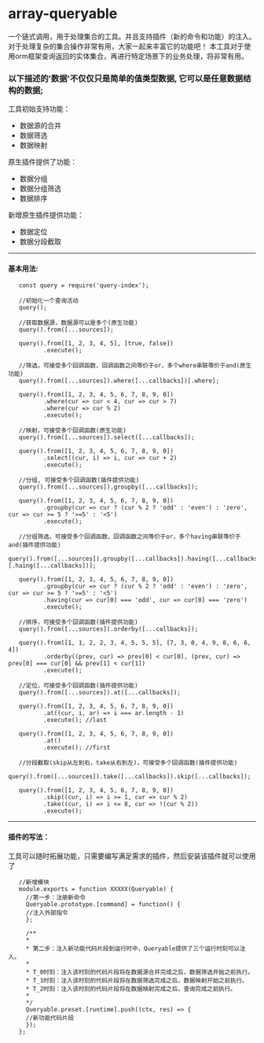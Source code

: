 # array-queryable #
  一个链式调用，用于处理集合的工具。并且支持插件（新的命令和功能）的注入。对于处理复杂的集合操作非常有用，大家一起来丰富它的功能吧！
本工具对于使用orm框架查询返回的实体集合，再进行特定场景下的业务处理，将非常有用。


### 以下描述的'数据'不仅仅只是简单的值类型数据, 它可以是任意数据结构的数据; ###

工具初始支持功能：

  + 数据源的合并
  + 数据筛选
  + 数据映射
 
原生插件提供了功能：

  + 数据分组 
  + 数据分组筛选 
  + 数据排序

新增原生插件提供功能：
  
  + 数据定位
  + 数据分段截取

------

#### 基本用法: ####
  
       const query = require('query-index');
       
       //初始化一个查询活动
       query();

       //获取数据源，数据源可以是多个(原生功能)
       query().from([...sources]);

       query().from([1, 2, 3, 4, 5], [true, false])
              .execute();
       
       //筛选，可接受多个回调函数，回调函数之间等价于or，多个where串联等价于and(原生功能)
       query().from([...sources]).where([...callbacks])[.where];

       query().from([1, 2, 3, 4, 5, 6, 7, 8, 9, 0])
              .where(cur => cur < 4, cur => cur > 7)
              .where(cur => cur % 2)
              .execute();
 
       //映射，可接受多个回调函数(原生功能)
       query().from([...sources]).select([...callbacks]);

       query().from([1, 2, 3, 4, 5, 6, 7, 8, 9, 0])
              .select((cur, i) => i, cur => cur + 2)
              .execute();

       //分组, 可接受多个回调函数(插件提供功能)
       query().from([...sources]).groupby([...callbacks]);

       query().from([1, 2, 3, 4, 5, 6, 7, 8, 9, 0])
              .groupby(cur => cur ? (cur % 2 ? 'odd' : 'even') : 'zero', cur => cur >= 5 ? '>=5' : '<5')
              .execute();

       //分组筛选，可接受多个回调函数，回调函数之间等价于or，多个having串联等价于and(插件提供功能)
       query().from([...sources]).groupby([...callbacks]).having([...callbacks])[.haing([...callbacks])];

       query().from([1, 2, 3, 4, 5, 6, 7, 8, 9, 0])
              .groupby(cur => cur ? (cur % 2 ? 'odd' : 'even') : 'zero', cur => cur >= 5 ? '>=5' : '<5')
              .having(cur => cur[0] === 'odd', cur => cur[0] === 'zero')
              .execute();

       //排序，可接受多个回调函数(插件提供功能)
       query().from([...sources]).orderby([...callbacks]);
       
       query().from([1, 1, 2, 2, 3, 4, 5, 5, 5], [7, 3, 0, 4, 9, 8, 6, 6, 4])
              .orderby((prev, cur) => prev[0] < cur[0], (prev, cur) => prev[0] === cur[0] && prev[1] < cur[1])
              .execute();

       //定位，可接受多个回调函数(插件提供功能)
       query().from([...sources]).at([...callbacks]);

       query().from([1, 2, 3, 4, 5, 6, 7, 8, 9, 0])
              .at((cur, i, ar) => i === ar.length - 1)
              .execute(); //last
       
       query().from([1, 2, 3, 4, 5, 6, 7, 8, 9, 0])
              .at()
              .execute(); //first

       //分段截取(skip从左到右，take从右到左)，可接受多个回调函数(插件提供功能)
       query().from([...sources]).take([...callbacks]).skip([...callbacks]);

       query().from([1, 2, 3, 4, 5, 6, 7, 8, 9, 0])
              .skip((cur, i) => i >= 1, cur => cur % 2)
              .take((cur, i) => i <= 8, cur => !(cur % 2))
              .execute();

------

#### 插件的写法： ####

工具可以随时拓展功能，只需要编写满足需求的插件，然后安装该插件就可以使用了

       //新增模块
       module.exports = function XXXXX(Queryable) {
         //第一步：注册新命令
         Queryable.prototype.[command] = function() {
         //注入外部指令
         };

         /**
         * 
         * 第二步：注入新功能代码片段到运行时中，Queryable提供了三个运行时刻可以注入。
         *
         * T_0时刻：注入该时刻的代码片段将在数据源合并完成之后，数据筛选开始之前执行。
         * T_1时刻：注入该时刻的代码片段将在数据筛选完成之后，数据映射开始之前执行。
         * T_2时刻：注入该时刻的代码片段将在数据映射完成之后，查询完成之前执行。
         *
         */
         Queryable.preset.[runtime].push((ctx, res) => {
         //新功能代码片段
         });
       };



